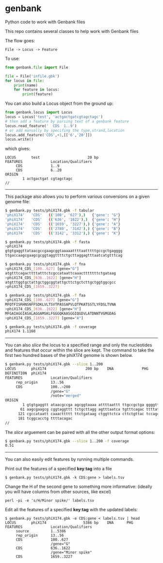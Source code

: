 # genbank
Python code to work with Genbank files

This repo contains several classes to help work with Genbank files

The flow goes:
```
File -> Locus -> Feature
```

To use:
```python
from genbank.file import File

file = File('infile.gbk')
for locus in file:
	print(name)
	for feature in locus:
		print(feature)
```


You can also build a Locus object from the ground up:
```python
from genbank.locus import Locus
locus = Locus('test', 'actgactgatcgtagctagc')
# then add a feature by parsing text of a genbank feature
locus.read_feature('  CDS  1..9')
# or add manually by specifing the type,strand,location
locus.add_feature('CDS',+1,[['6','20']])
locus.write()
```
which gives:
```
LOCUS       test                      20 bp
FEATURES             Location/Qualifiers
     CDS             1..9
     CDS             6..20
ORIGIN
        1 actgactgat cgtagctagc
//
```

---

This package also allows you to perform various conversions on a given genome file:
```bash
$ genbank.py tests/phiX174.gbk -f tabular
'phiX174'	'CDS'	(('100', '627'),)	{'gene': "G"}
'phiX174'	'CDS'	(('636', '1622'),)	{'gene': "H"}
'phiX174'	'CDS'	(('1659', '3227'),)	{'gene': "A"}
'phiX174'	'CDS'	(('2780', '3142'),)	{'gene': "B"}
'phiX174'	'CDS'	(('3142', '3312'),)	{'gene': "K"}

$ genbank.py tests/phiX174.gbk -f fasta
>phiX174
gtgtgaggttataacgccgaagcggtaaaaattttaatttttgccgctgagggg
ttgaccaagcgaagcgcggtaggttttctgcttaggagtttaatcatgtttcag

$ genbank.py tests/phiX174.gbk -f fna
>phiX174_CDS_[100..627] [gene="G"]
atgtttcagacttttatttctcgccataattcaaactttttttctgataag
>phiX174_CDS_[636..1622] [gene="H"]
atgtttggtgctattgctggcggtattgcttctgctcttgctggtggcgcc
>phiX174_CDS_[1659..3227]

$ genbank.py tests/phiX174.gbk -f faa
>phiX174_CDS_[100..627] [gene="G"]
MFQTFISRHNSNFFSDKLVLTSVTPASSAPVLQTPKATSSTLYFDSLTVNA
>phiX174_CDS_[636..1622] [gene="H"]
MFGAIAGGIASALAGGAMSKLFGGGQKAASGGIQGDVLATDNNTVGMGDAG
>phiX174_CDS_[1659..3227] [gene="A"]

$ genbank.py tests/phiX174.gbk -f coverage
phiX174	1.1168
```
---
You can also *slice* the locus to a specified range and only the nucleotides and
features that occur within the slice are kept. The command to take the first two
hundred bases of the phiX174 genome is shown below. 
```bash
$ genbank.py tests/phiX174.gbk --slice 1..200
LOCUS       phiX174                  200 bp    DNA             PHG
DEFINITION  phiX174
FEATURES             Location/Qualifiers
     rep_origin      13..56
     CDS             100..>200
                     /gene="G"
                     /note="merged"
ORIGIN
        1 gtgtgaggtt ataacgccga agcggtaaaa attttaattt ttgccgctga ggggttgacc
       61 aagcgaagcg cggtaggttt tctgcttagg agtttaatca tgtttcagac ttttatttct
      121 cgccataatt caaacttttt ttctgataag ctggttctca cttctgttac tccagcttct
      181 tcggcacctg ttttacagac
//
```
The *slice* arguement can be paired with all the other output format options:
```bash
$ genbank.py tests/phiX174.gbk --slice 1..200 -f coverage
0.51
```
---
You can also easily edit features by running multiple commands.

Print out the features of a specified **key**:**tag** into a file
```
$ genbank.py tests/phiX174.gbk -k CDS:gene > labels.tsv
```
Change the H of the second gene to something more informative:
(ideally you will have columns from other sources, like excel)
```
perl -pi -e 's/H/Minor spike/' labels.tsv
```

Edit all the features of a specified **key**:**tag** with the 
updated labels:
```
$ genbank.py tests/phiX174.gbk -e CDS:gene < labels.tsv | head
LOCUS       phiX174                 5386 bp    DNA      PHG
FEATURES             Location/Qualifiers
     source          1..5386
     rep_origin      13..56
     CDS             100..627
                     /gene="G"
     CDS             636..1622
                     /gene="Minor spike"
     CDS             1659..3227
```


